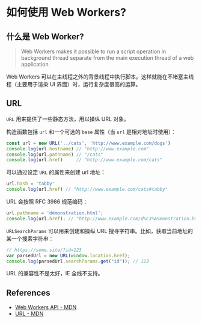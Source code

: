 # 如何使用 Web Workers?

## 什么是 Web Worker?

> Web Workers makes it possible to run a script operation in background thread separate from the main execution thread of a web application

Web Workers 可以在主线程之外的背景线程中执行脚本。这样就能在不堵塞主线程（主要用于渲染 UI 界面）时，运行复杂度很高的运算。

## URL

`URL` 用来提供了一些静态方法，用以操纵 URL 对象。

构造函数包括 `url` 和一个可选的 `base` 属性（当 `url` 是相对地址时使用）：

```javascript
const url = new URL('../cats', 'http://www.example.com/dogs')
console.log(url.hostname) // "http://www.example.com"
console.log(url.pathname) // "/cats"
console.log(url.href)     // "http://www.example.com/cats"
```

可以通过设定 `URL` 的属性来创建 url 地址：

```javascript
url.hash = 'tabby'
console.log(url.href) // "http://www.example.com/cats#tabby"
```

URL 会按照 RFC 3986 规范编码：

```javascript
url.pathname = 'démonstration.html';
console.log(url.href); // "http://www.example.com/d%C3%A9monstration.html"
```

`URLSearchParams` 可以用来创建和操纵 URL 搜寻字符串。比如，获取当前地址的某一个搜索字符串：

```javascript
// https://some.site/?id=123
var parsedUrl = new URL(window.location.href);
console.log(parsedUrl.searchParams.get("id")); // 123
```

URL 的兼容性不是太好，IE 全线不支持。

## References

- [Web Workers API - MDN](https://developer.mozilla.org/en-US/docs/Web/API/Web_Workers_API)
- [URL - MDN](https://developer.mozilla.org/en-US/docs/Web/API/URL)